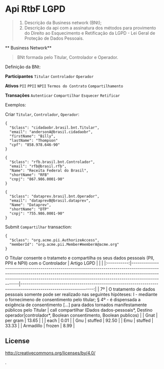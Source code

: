 # Api RtbF LGPD
> 1. Descrição da Business network (BNt);
> 2. Descrição da api com a assinatura dos métodos para provimento do Direito ao Esquecimento e Retificação da LGPD - Lei Geral de Proteção de Dados Pessoais.


** Business Network**

> BNt formada pelo Titular, Controlador e Operador.

Definição da BNt:

**Participantes**
`Titular` `Controlador` `Operador`

**Ativos**
`PII` `PPII` `NPII` `Termos do Contrato` `Compartilhamento`


**Transações**
`Autenticar` `Compartilhar` `Esquecer` `Retificar`


Exemplos:

Criar `Titular`, `Controlador`, `Operador`:

```
{
  "$class": "cidadaobr.brasil.bnt.Titular",
  "email": "andersonA@brasil.cidadaobr",
  "firstName": "Billy",
  "lastName": "Thompson"
  "cpf": "858.978.646-90"
}

```
```
{
  "$class": "rfb.brasil.bnt.Controlador",
  "email": "rfb@brasil.rfb",
  "Name": "Receita Federal do Brasil",
  "shortName": "RFB"
  "cnpj": "867.986.0001-90" 
}
```
```
{
  "$class": "dataprev.brasil.bnt.Operador",
  "email": "dataprevB@brasil.dataprev",
  "Name": "Dataprev",
  "shortName": "DTP"
  "cnpj": "755.986.0001-90" 
}
```


Submit  `Compartilhar` transaction:

```
{
  "$class": "org.acme.pii.AuthorizeAccess",
  "memberId": "org.acme.pii.Member#memberA@acme.org"
}
```
O Titular consente o tratameto e compartilha os seus dados pessoais (PII, PPII e NPII) com o Controlador
| Artigo LGPD |                                                                                                                                                                                                                                                               |                                                                                                                    |
|:-----------:|---------------------------------------------------------------------------------------------------------------------------------------------------------------------------------------------------------------------------------------------------------------|-------------------------------------------------------------------------------------------------------------------:|
| 7º          | O tratamento de dados pessoais somente pode ser realizado nas seguintes hipóteses:  I - mediante o fornecimeno de consentimento pelo titular; § 4º - é dispensada a exigência de consentimento [...] para dados tornados manifestamente públicos pelo Titular | call compartilhar (Dados dados-pessoais*, Destino operador\|controlador*, Boolean consentimento, Boolean publicos) |
| Gnat        | per gram                                                                                                                                                                                                                                                      |                                                                                                              13.65 |
|             | each                                                                                                                                                                                                                                                          |                                                                                                               0.01 |
| Gnu         | stuffed                                                                                                                                                                                                                                                       |                                                                                                              92.50 |
| Emu         | stuffed                                                                                                                                                                                                                                                       |                                                                                                              33.33 |
| Armadillo   | frozen                                                                                                                                                                                                                                                        |                                                                                                               8.99 |
## License <a name="license"></a>
http://creativecommons.org/licenses/by/4.0/

.
